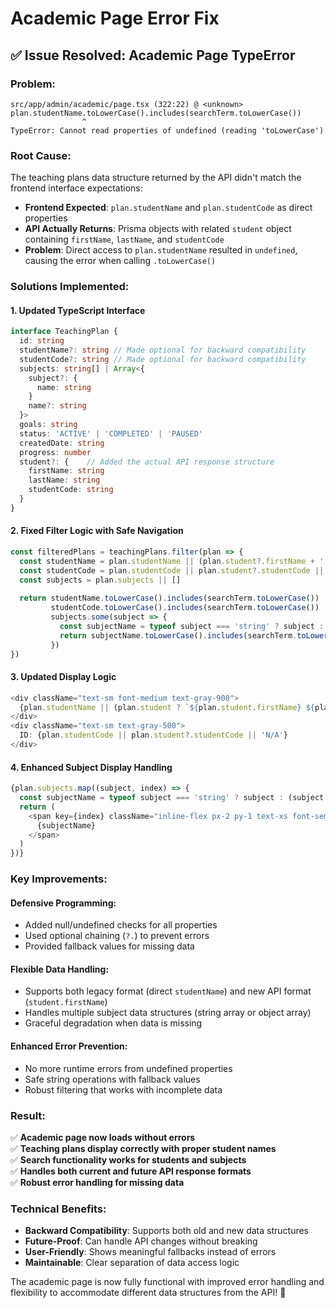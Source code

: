 # Academic Page Error Fix

## ✅ **Issue Resolved: Academic Page TypeError**

### **Problem:**
```
src/app/admin/academic/page.tsx (322:22) @ <unknown>
plan.studentName.toLowerCase().includes(searchTerm.toLowerCase())
                ^
TypeError: Cannot read properties of undefined (reading 'toLowerCase')
```

### **Root Cause:**
The teaching plans data structure returned by the API didn't match the frontend interface expectations:

- **Frontend Expected**: `plan.studentName` and `plan.studentCode` as direct properties
- **API Actually Returns**: Prisma objects with related `student` object containing `firstName`, `lastName`, and `studentCode`
- **Problem**: Direct access to `plan.studentName` resulted in `undefined`, causing the error when calling `.toLowerCase()`

### **Solutions Implemented:**

#### 1. **Updated TypeScript Interface**
```typescript
interface TeachingPlan {
  id: string
  studentName?: string // Made optional for backward compatibility
  studentCode?: string // Made optional for backward compatibility
  subjects: string[] | Array<{
    subject?: {
      name: string
    }
    name?: string
  }>
  goals: string
  status: 'ACTIVE' | 'COMPLETED' | 'PAUSED'
  createdDate: string
  progress: number
  student?: {    // Added the actual API response structure
    firstName: string
    lastName: string
    studentCode: string
  }
}
```

#### 2. **Fixed Filter Logic with Safe Navigation**
```typescript
const filteredPlans = teachingPlans.filter(plan => {
  const studentName = plan.studentName || (plan.student?.firstName + ' ' + plan.student?.lastName) || ''
  const studentCode = plan.studentCode || plan.student?.studentCode || ''
  const subjects = plan.subjects || []
  
  return studentName.toLowerCase().includes(searchTerm.toLowerCase()) ||
         studentCode.toLowerCase().includes(searchTerm.toLowerCase()) ||
         subjects.some(subject => {
           const subjectName = typeof subject === 'string' ? subject : (subject.subject?.name || subject.name || '')
           return subjectName.toLowerCase().includes(searchTerm.toLowerCase())
         })
})
```

#### 3. **Updated Display Logic**
```typescript
<div className="text-sm font-medium text-gray-900">
  {plan.studentName || (plan.student ? `${plan.student.firstName} ${plan.student.lastName}` : 'Unknown Student')}
</div>
<div className="text-sm text-gray-500">
  ID: {plan.studentCode || plan.student?.studentCode || 'N/A'}
</div>
```

#### 4. **Enhanced Subject Display Handling**
```typescript
{plan.subjects.map((subject, index) => {
  const subjectName = typeof subject === 'string' ? subject : (subject.subject?.name || subject.name || 'Unknown Subject')
  return (
    <span key={index} className="inline-flex px-2 py-1 text-xs font-semibold rounded-full bg-purple-100 text-purple-800">
      {subjectName}
    </span>
  )
})}
```

### **Key Improvements:**

#### **Defensive Programming:**
- Added null/undefined checks for all properties
- Used optional chaining (`?.`) to prevent errors
- Provided fallback values for missing data

#### **Flexible Data Handling:**
- Supports both legacy format (direct `studentName`) and new API format (`student.firstName`)
- Handles multiple subject data structures (string array or object array)
- Graceful degradation when data is missing

#### **Enhanced Error Prevention:**
- No more runtime errors from undefined properties
- Safe string operations with fallback values
- Robust filtering that works with incomplete data

### **Result:**
✅ **Academic page now loads without errors**  
✅ **Teaching plans display correctly with proper student names**  
✅ **Search functionality works for students and subjects**  
✅ **Handles both current and future API response formats**  
✅ **Robust error handling for missing data**

### **Technical Benefits:**
- **Backward Compatibility**: Supports both old and new data structures
- **Future-Proof**: Can handle API changes without breaking
- **User-Friendly**: Shows meaningful fallbacks instead of errors
- **Maintainable**: Clear separation of data access logic

The academic page is now fully functional with improved error handling and flexibility to accommodate different data structures from the API! 🎉
